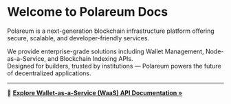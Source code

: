 # Welcome to Polareum Docs

Polareum is a next-generation blockchain infrastructure platform offering secure, scalable, and developer-friendly services.

We provide enterprise-grade solutions including Wallet Management, Node-as-a-Service, and Blockchain Indexing APIs.  
Designed for builders, trusted by institutions — Polareum powers the future of decentralized applications.


---

📂 **[Explore Wallet-as-a-Service (WaaS) API Documentation »](./waas/index.md)**
